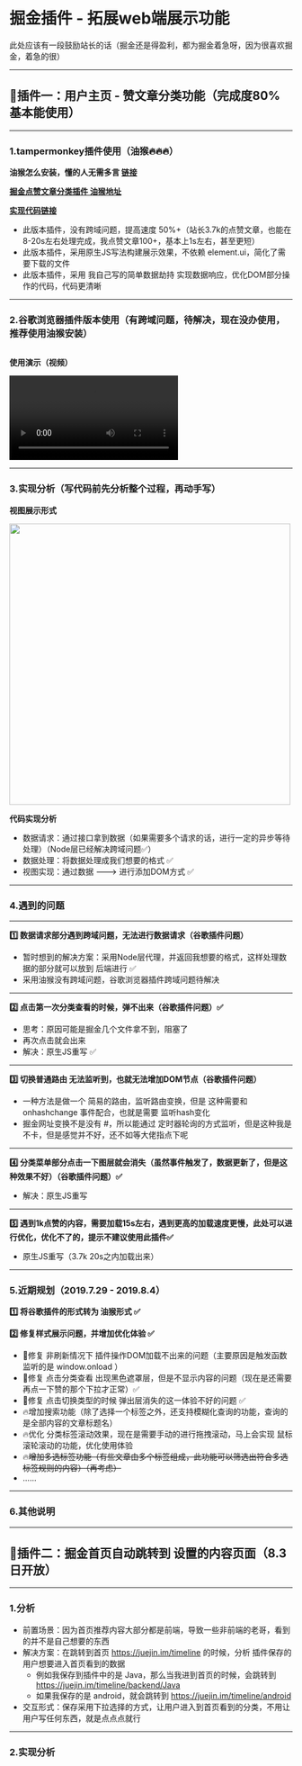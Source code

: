 # 掘金插件 - 拓展web端展示功能

此处应该有一段鼓励站长的话（掘金还是得盈利，都为掘金着急呀，因为很喜欢掘金，着急的很）

---

## 🎋插件一：用户主页 - 赞文章分类功能（完成度80% 基本能使用）

---

### 1.tampermonkey插件使用（油猴🔥🔥🔥）

**油猴怎么安装，懂的人无需多言 [链接](https://www.baidu.com/s?ie=UTF-8&wd=%E6%B2%B9%E7%8C%B4%E5%AE%89%E8%A3%85)**

**[掘金点赞文章分类插件 油猴地址](https://greasyfork.org/zh-CN/scripts/388044-%E6%8E%98%E9%87%91%E6%8F%92%E4%BB%B6)**

**[实现代码链接](https://github.com/zhukunpenglinyutong/Juejin-Plugin/blob/master/%E6%8F%92%E4%BB%B6%E4%B8%80%EF%BC%9A%E8%B5%9E%E6%96%87%E7%AB%A0%E5%88%86%E7%B1%BB%E5%8A%9F%E8%83%BD/tampermonkey%E7%89%88%E6%9C%AC%EF%BC%88%E6%B2%B9%E7%8C%B4%EF%BC%89/index.js)**

- 此版本插件，没有跨域问题，提高速度 50%+（站长3.7k的点赞文章，也能在8-20s左右处理完成，我点赞文章100+，基本上1s左右，甚至更短）
- 此版本插件，采用原生JS写法构建展示效果，不依赖 element.ui，简化了需要下载的文件
- 此版本插件，采用 我自己写的简单数据劫持 实现数据响应，优化DOM部分操作的代码，代码更清晰

---

### 2.谷歌浏览器插件版本使用（有跨域问题，待解决，现在没办使用，推荐使用油猴安装）

```sh

```

**使用演示（视频）**

<video src="https://itzkp-1253302184.cos.ap-beijing.myqcloud.com/github%E5%9B%BE%E7%89%87/Juejin-Plugin/1%E5%88%86%E7%B1%BB%E6%8F%92%E4%BB%B6.mp4" controls="controls">
您的浏览器不支持 video 标签。
<p><a href="https://itzkp-1253302184.cos.ap-beijing.myqcloud.com/github%E5%9B%BE%E7%89%87/Juejin-Plugin/1%E5%88%86%E7%B1%BB%E6%8F%92%E4%BB%B6.mp4">视频展示不了，点击这里（视频中演示的目录和现在目录不一样，目录变更为 插件一：赞文章分类功能/谷歌浏览器插件版本）</a></p>
</video>


---

### 3.实现分析（写代码前先分析整个过程，再动手写）

**视图展示形式**

<img style="width:500px;" src="https://itzkp-1253302184.cos.ap-beijing.myqcloud.com/github%E5%9B%BE%E7%89%87/Juejin-Plugin/1%E5%88%86%E7%B1%BB%E6%8F%92%E4%BB%B6%E7%A4%BA%E6%84%8F%E5%9B%BE.png" />


**代码实现分析**

- 数据请求：通过接口拿到数据（如果需要多个请求的话，进行一定的异步等待处理）（Node层已经解决跨域问题✅）
- 数据处理：将数据处理成我们想要的格式 ✅
- 视图实现：通过数据 ---> 进行添加DOM方式 ✅

---

### 4.遇到的问题

---

**1️⃣ 数据请求部分遇到跨域问题，无法进行数据请求（谷歌插件问题）**

- 暂时想到的解决方案：采用Node层代理，并返回我想要的格式，这样处理数据的部分就可以放到 后端进行 ✅
- 采用油猴没有跨域问题，谷歌浏览器插件跨域问题待解决

---

**2️⃣ 点击第一次分类查看的时候，弹不出来（谷歌插件问题）✅**

- 思考：原因可能是掘金几个文件拿不到，阻塞了
- 再次点击就会出来
- 解决：原生JS重写 ✅

---

**3️⃣ 切换普通路由 无法监听到，也就无法增加DOM节点（谷歌插件问题）**

- 一种方法是做一个 简易的路由，监听路由变换，但是 这种需要和 onhashchange 事件配合，也就是需要 监听hash变化
- 掘金网址变换不是没有 #，所以能通过 定时器轮询的方式监听，但是这种我是不卡，但是感觉并不好，还不如等大佬指点下呢

---

**4️⃣ 分类菜单部分点击一下图层就会消失（虽然事件触发了，数据更新了，但是这种效果不好）（谷歌插件问题）✅**

- 解决：原生JS重写

---

**5️⃣ 遇到1k点赞的内容，需要加载15s左右，遇到更高的加载速度更慢，此处可以进行优化，优化不了的，提示不建议使用此插件✅**

- 原生JS重写（3.7k 20s之内加载出来）

---

### 5.近期规划（2019.7.29 - 2019.8.4）

**1️⃣ 将谷歌插件的形式转为 油猴形式 ✅**


**2️⃣ 修复样式展示问题，并增加优化体验 ✅**

- 🔧修复 非刷新情况下 插件操作DOM加载不出来的问题（主要原因是触发函数监听的是 window.onload ）
- 🔧修复 点击分类查看 出现黑色遮罩层，但是不显示内容的问题（现在是还需要再点一下赞的那个下拉才正常）✅
- 🔧修复 点击切换类型的时候 弹出层消失的这一体验不好的问题 ✅
- 🔥增加搜索功能（除了选择一个标签之外，还支持模糊化查询的功能，查询的是全部内容的文章标题名）
- 🔥优化 分类标签滚动效果，现在是需要手动的进行拖拽滚动，马上会实现 鼠标滚轮滚动的功能，优化使用体验
- 🔥~~增加多选标签功能（有些文章由多个标签组成，此功能可以筛选出符合多选标签规则的内容）（再考虑）~~
- ......


---

### 6.其他说明


---

## 🎋插件二：掘金首页自动跳转到 设置的内容页面（8.3日开放）

---

### 1.分析

- 前置场景：因为首页推荐内容大部分都是前端，导致一些非前端的老哥，看到的并不是自己想要的东西
- 解决方案：在跳转到首页 https://juejin.im/timeline 的时候，分析 插件保存的 用户想要进入首页看到的数据
    - 例如我保存到插件中的是 Java，那么当我进到首页的时候，会跳转到 https://juejin.im/timeline/backend/Java
    - 如果我保存的是 android，就会跳转到 https://juejin.im/timeline/android
- 交互形式：保存采用下拉选择的方式，让用户进入到首页看到的分类，不用让用户写任何东西，就是点点点就行

---

### 2.实现分析





